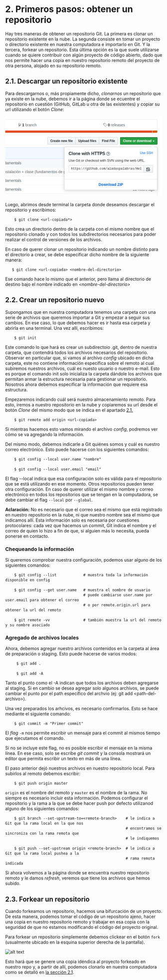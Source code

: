 # 2. Primeros pasos: obtener un repositorio

Hay tres maneras de obtener un repositorio Git. La primera es clonar un repositorio existente en la nube. La segunda consiste en tomar un proyecto o directorio existente en nuestra computadora e importarlo en Git. Y la tercera, forkear un repositorio. Esta última opción es la que suele utilizarse cuando se quiere contribuir con algún proyecto de código abierto, dado que nos permite hacer una copia en nuestro repositorio remoto del proyecto de otra persona, alojado en su repositorio remoto.

## 2.1. Descargar un repositorio existente

Para descargarnos o, más propiamente dicho, *clonarnos* un repositorio que ya existe en la nube, debemos ir a la página donde se ecuentre el repositorio en cuestión (GitHub, GitLab u otra de las existentes) y copiar su url utilizando el botón _Clone_:

![alt text](./pictures/clone.PNG)

Luego, abrimos desde terminal la carpeta donde deseamos descargar el repositorio y escribimos:

        $ git clone <url-copiada*>

Esto crea un directorio dentro de la carpeta con el mismo nombre que el repositorio clonado y con todos los subdirectorios necesarios para poder realizar el control de versiones de los archivos.

En caso de querer clonar un repositorio indicando un nombre distinto para el directorio a crear, se debe especificar dicho nombre de la siguiente manera:

       $ git clone <url-copiada> <nombre-del-directorio>
        
Ese comando hace lo mismo que el anterior, pero llama al directorio de destino bajo el nombre indicado en _<nombre-del-directorio\>_

## 2.2. Crear un repositorio nuevo

Supongamos que en nuestra computadora tenemos una carpeta con una serie de archivos que queremos importar a Git y empezar a seguir sus cambios. En ese caso, lo que debemos hacer es ir hasta esa carpeta y abrirla en una terminal. Una vez allí, escribimos:

        $ git init
        
Este comando lo que hará es crear un subdirectoio .git, dentro de nuestra carpeta, que contendrá todos los archivos necesarios del repositorio. Observar en particular que, si vamos al archivo _config_ ubicado en dicha carpeta, este no contiene información específica sobre el remoto al cual subiremos nuestros archivos, cuál es nuesto usuario o nuestro e-mail. Esto es porque el comando init solo inicializa la carpeta dándole los archivos que permitan armar la estructura necesaria para gestionar un repositorio. Nosotros ahora debemos especificar la información que requiere esa estructura.

Empezaremos indicando cuál será nuestro almacenamiento remoto. Para esto, iremos a nuestro repositorio en la nube y copiaremos su url desde el botón _Clone_ del mismo modo que se indica en el apartado [2.1.](#2.1.-Descargar-un-repositorio-existente)

        $ git remote add origin <url-copiada>

Si mientras hacemos esto vamos mirando el archivo _config_, podremos ver cómo se va agregando la información.

Del mismo modo, debemos indicarle a Git quiénes somos y cuál es nuestro correo electrónico. Esto puede hacerse con los siguientes comandos:

        $ git config --local user.name "nombre"
        
        $ git config --local user.email "email"
        
El flag --local indica que esa configuración solo es válida para el repositorio que se está utilizando en ese momento. Otros repositorios pueden tener otra configuración. En caso de querer utilizar el mismo nombre y correo electrónico en todos los repositorios que se tengan en la computadora, se debe cambiar el flag `--local` por `--global`.

**Aclaración:** No es necesario que el correo sea el mismo que está registrado en nuestro repositorio en la nube, ni que nuestro nombre sea el mismo que indicamos allí. Esta información solo es necesaria por cuestiones protocolares: cada vez que hacemos un commit, Git indica el nombre y el correo de quien lo hizo a fin de que, si alguien más lo necesita, pueda ponerse en contacto.

### Chequeando la información

Si queremos comprobar nuestra configuración, podemos usar alguno de los siguientes comandos:

        $ git config --list            # muestra toda la información disponible en config
        
        $ git config --get user.name   # muestra el nombre de usuario
                                       # puede cambiarse user.name por user.email para obtener el correo
                                       # o por remote.origin.url para obtener la url del remoto
                                       
        $ git remote -vv               # también muestra la url del remoto y su nombre asociado

### Agregado de archivos locales

Ahora, debemos agregar nuestro archivos contenidos en la carpeta al área de preparación o staging. Esto puede hacerse de varios modos:
 
         $ git add .
         
         $ git add -A
         
Tanto el punto como el -A indican que todos los archivos deben agregarse al staging. Si en cambio se desea agregar solo algunos archivos, se puede cambiar el punto por el path específico del archvio (ej: git add <path-del-archivo\>).
    
Una vez preparados los arhcivos, es necesario confirmarlos. Esto se hace mediante el siguiente comando:
 
        $ git commit -m "Primer commit"
         
El _flag_ ```-m``` nos permite escribir un mensaje para el commit al mismos tiempo que ejecutamos el comando.
    
Si no se incluye este flag, no es posible escribir el mensaje en la misma línea. En ese caso, solo se escribe _git commit_ y la consola mostrará un editor que permita escribir un texto en más de una línea.
    
El paso anterior dejó nuestros archivos en nuestro repositorio local. Para subirlos al remoto debemos escribir:
 
        $ git push origin master
         
```origin``` es el nombre del remoto y ```master``` es el nombre de la rama. No siempre es necesario incluir esta información. Podemos configurar el repositorio y la rama a la que se debe hacer push por defecto utilizanod alguno de los siguientes comandos:

        $ git branch --set-upstream-to=<remote-branch>    # le indica a Git que la rama local en la que nos
                                                          # encontramos se sincroniza con la rama remota que 
                                                          # le indiquemos
        
        $ git push --set-upstream origin <remote-branch>  # le indica a Git que la rama local pushea a la
                                                          # rama remota indicada

    
Si ahora volvemos a la página donde se encuentra nuestro repositorio remoto y le damos _refresh_, veremos que tiene los archivos que hemos subido.

## 2.3. Forkear un repositorio

Cuando forkeamos un repositorio, hacemos una bifurcación de un proyecto. De esta manera, podemos tomar el código de un repositorio ajeno, hacer una copia en nuestro repositorio remoto y trabajar en esa copia con la seguridad de que no estamos modificando el código del proyecto original. 

Para forkear un repositorio simplemente debemos clickear en el botón `fork` (usualmente ubicado en la esquina superior derecha de la pantalla).

![alt text](./pictures/fork.png)

Esto hará que se genere una copia idéndica al proyecto forkeado en nuestro repo y, a partir de allí, podemos clonarlo en nuestra computadora como se detalló en [la sección 2.1](#2.1.-Descargar-un-repositorio-existente).